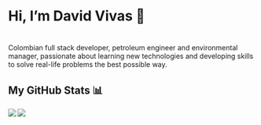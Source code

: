 
# Hi, I’m David Vivas 👋<h1>   
  
Colombian full stack developer, petroleum engineer and environmental manager, passionate about learning new technologies and developing skills to solve real-life problems the best possible way.
  
## My GitHub Stats 📊
<a href="https://github.com/Davidohiv7/github-readme-stats">
  <img align="left" src="https://github-readme-stats.vercel.app/api?username=Davidohiv7&count_private=true&show_icons=true&theme=radical" />
</a>
<a href="https://github.com/Davidohiv7/convoychat">
  <img align="center" src="https://github-readme-stats.vercel.app/api/top-langs/?username=Davidohiv7" />
</a>


